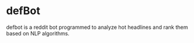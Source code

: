 # defBot  

defbot is a reddit bot programmed to analyze hot headlines and rank them based on NLP algorithms.

